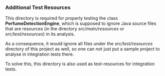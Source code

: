 ### Additional Test Resources

This directory is required for properly testing
the class **PerfumeDetectionEngine**, which is supposed to ignore
Java source files that are resources (in the directory _src/main/resources_
or _src/test/resources_) in its analysis.

As a consequence, it would ignore all files under the _src/test/resources_ directory
of this project as well, so one can not just put a sample project to analyse
in integration tests there.

To solve this, this directory is also used as test-resources for
integration tests.